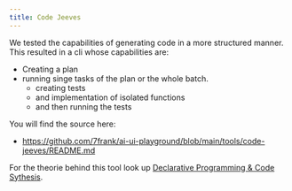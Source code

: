 ```yaml
---
title: Code Jeeves
---
```


We tested the capabilities of generating code in a more structured manner.
This resulted in a cli whose capabilities are:
- Creating a plan
- running singe tasks of the plan or the whole batch. 
    - creating tests
    - and implementation of isolated functions 
    - and then running the tests 

You will find the source here:
- https://github.com/7frank/ai-ui-playground/blob/main/tools/code-jeeves/README.md


For the theorie behind this tool look up [Declarative Programming & Code Sythesis](../DeclarativeProgramming.md).
